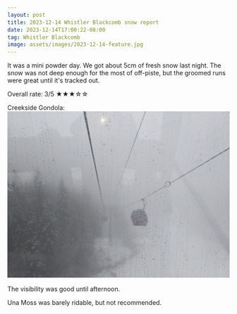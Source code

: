 ```yaml
---
layout: post
title: 2023-12-14 Whistler Blackcomb snow report
date: 2023-12-14T17:00:22-08:00
tag: Whistler Blackcomb
image: assets/images/2023-12-14-feature.jpg
---
```


It was a mini powder day. We got about 5cm of fresh snow last night. The snow was not deep enough for the most of off-piste, but the groomed runs were great until it's tracked out.

Overall rate: 3/5 ★★★☆☆

Creekside Gondola:
![](/assets/images/2023-12-14-creekside-gondola.jpg)

The visibility was good until afternoon.

Una Moss was barely ridable, but not recommended.

